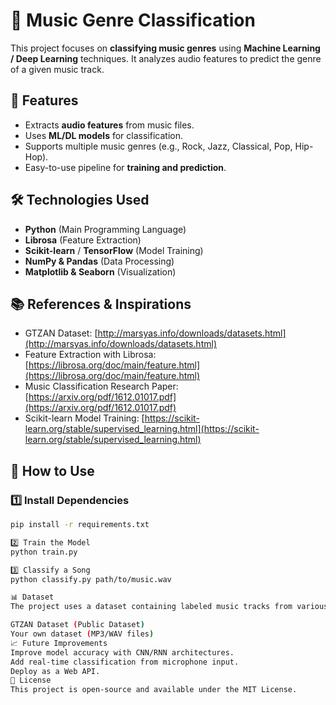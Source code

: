 # 🎵 Music Genre Classification

This project focuses on **classifying music genres** using **Machine Learning / Deep Learning** techniques. It analyzes audio features to predict the genre of a given music track.

## 🚀 Features
- Extracts **audio features** from music files.
- Uses **ML/DL models** for classification.
- Supports multiple music genres (e.g., Rock, Jazz, Classical, Pop, Hip-Hop).
- Easy-to-use pipeline for **training and prediction**.

## 🛠️ Technologies Used
- **Python** (Main Programming Language)
- **Librosa** (Feature Extraction)
- **Scikit-learn** / **TensorFlow** (Model Training)
- **NumPy & Pandas** (Data Processing)
- **Matplotlib & Seaborn** (Visualization)

## 📚 References & Inspirations
- GTZAN Dataset: [http://marsyas.info/downloads/datasets.html](http://marsyas.info/downloads/datasets.html)
- Feature Extraction with Librosa: [https://librosa.org/doc/main/feature.html](https://librosa.org/doc/main/feature.html)
- Music Classification Research Paper: [https://arxiv.org/pdf/1612.01017.pdf](https://arxiv.org/pdf/1612.01017.pdf)
- Scikit-learn Model Training: [https://scikit-learn.org/stable/supervised_learning.html](https://scikit-learn.org/stable/supervised_learning.html)


## 🎯 How to Use
### **1️⃣ Install Dependencies**
```bash
pip install -r requirements.txt

2️⃣ Train the Model
python train.py

3️⃣ Classify a Song
python classify.py path/to/music.wav

📊 Dataset
The project uses a dataset containing labeled music tracks from various genres. You can use:

GTZAN Dataset (Public Dataset)
Your own dataset (MP3/WAV files)
📈 Future Improvements
Improve model accuracy with CNN/RNN architectures.
Add real-time classification from microphone input.
Deploy as a Web API.
📝 License
This project is open-source and available under the MIT License.
